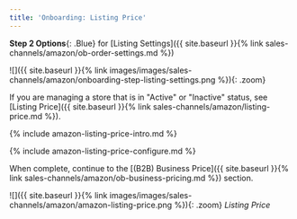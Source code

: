 ```yaml
---
title: 'Onboarding: Listing Price'
---
```


**Step 2 Options**{: .Blue} for [Listing Settings]({{ site.baseurl }}{% link sales-channels/amazon/ob-order-settings.md %})

![]({{ site.baseurl }}{% link images/images/sales-channels/amazon/onboarding-step-listing-settings.png %}){: .zoom}

If you are managing a store that is in "Active" or "Inactive" status, see [Listing Price]({{ site.baseurl }}{% link sales-channels/amazon/listing-price.md %}).

{% include amazon-listing-price-intro.md %}

{% include amazon-listing-price-configure.md %}

When complete, continue to the [(B2B) Business Price]({{ site.baseurl }}{% link sales-channels/amazon/ob-business-pricing.md %}) section.

![]({{ site.baseurl }}{% link images/images/sales-channels/amazon/amazon-listing-price.png %}){: .zoom}
_Listing Price_
